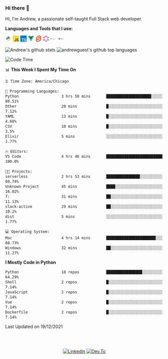 ### Hi there 👋

Hi, I'm Andrew, a passionate self-taught Full Stack web developer.

**Languages and Tools that I use:**  

<code><img height="20" src="https://raw.githubusercontent.com/github/explore/80688e429a7d4ef2fca1e82350fe8e3517d3494d/topics/python/python.png"></code>
<code><img height="20" src="https://raw.githubusercontent.com/github/explore/80688e429a7d4ef2fca1e82350fe8e3517d3494d/topics/javascript/javascript.png"></code>
<code><img height="20" src="https://raw.githubusercontent.com/github/explore/80688e429a7d4ef2fca1e82350fe8e3517d3494d/topics/typescript/typescript.png"></code>
<code><img height="20" src="https://raw.githubusercontent.com/github/explore/80688e429a7d4ef2fca1e82350fe8e3517d3494d/topics/vue/vue.png"></code>
<code><img height="20" src="https://raw.githubusercontent.com/github/explore/42198dc9113595ddd22cc12771bb719c8cf08b67/topics/svelte/svelte.png"></code>
<code><img height="20" src="https://raw.githubusercontent.com/github/explore/5c058a388828bb5fde0bcafd4bc867b5bb3f26f3/topics/graphql/graphql.png"></code>
<code><img height="20" src="https://raw.githubusercontent.com/github/explore/80688e429a7d4ef2fca1e82350fe8e3517d3494d/topics/mongodb/mongodb.png"></code>
<code><img height="20" src="https://raw.githubusercontent.com/github/explore/d106aa3f6fa091ab80ab5c8cf0d931baff3caaea/topics/elixir/elixir.png"></code>

![Andrew's github stats](https://github-readme-stats.vercel.app/api?username=andrewguest&show_icons=true&theme=vue-dark&count_private=true)
<img height="180em" src="https://github-readme-stats.vercel.app/api/top-langs/?username=andrewguest&theme=vue-dark&layout=compact" alt="andrewguest's github top languages" />

<!--START_SECTION:waka-->
![Code Time](http://img.shields.io/badge/Code%20Time-903%20hrs%2021%20mins-blue)

📊 **This Week I Spent My Time On** 

```text
⌚︎ Time Zone: America/Chicago

💬 Programming Languages: 
Python                   3 hrs 50 mins       ████████████████████░░░░░   80.51% 
Other                    20 mins             █░░░░░░░░░░░░░░░░░░░░░░░░   7.12% 
YAML                     13 mins             █░░░░░░░░░░░░░░░░░░░░░░░░   4.68% 
CSV                      10 mins             █░░░░░░░░░░░░░░░░░░░░░░░░   3.5% 
Elixir                   5 mins              ░░░░░░░░░░░░░░░░░░░░░░░░░   1.77%

🔥 Editors: 
VS Code                  4 hrs 46 mins       █████████████████████████   100.0%

🐱‍💻 Projects: 
serverless               2 hrs 53 mins       ███████████████░░░░░░░░░░   60.74% 
Unknown Project          45 mins             ████░░░░░░░░░░░░░░░░░░░░░   16.02% 
f:                       31 mins             ██░░░░░░░░░░░░░░░░░░░░░░░   11.13% 
slack-active             29 mins             ██░░░░░░░░░░░░░░░░░░░░░░░   10.2% 
dist                     5 mins              ░░░░░░░░░░░░░░░░░░░░░░░░░   1.77%

💻 Operating System: 
Mac                      4 hrs 14 mins       ██████████████████████░░░   88.73% 
Windows                  32 mins             ██░░░░░░░░░░░░░░░░░░░░░░░   11.27%

```

**I Mostly Code in Python** 

```text
Python                   18 repos            ████████████████░░░░░░░░░   64.29% 
Shell                    2 repos             █░░░░░░░░░░░░░░░░░░░░░░░░   7.14% 
JavaScript               2 repos             █░░░░░░░░░░░░░░░░░░░░░░░░   7.14% 
Vue                      2 repos             █░░░░░░░░░░░░░░░░░░░░░░░░   7.14% 
Dockerfile               2 repos             █░░░░░░░░░░░░░░░░░░░░░░░░   7.14%

```



 Last Updated on 19/12/2021
<!--END_SECTION:waka-->

<br><br>
<p align="center">
   <a href="https://www.linkedin.com/in/andrew-guest-a891759a" target="_blank"><img src="https://img.shields.io/badge/LinkedIn-0077B5?style=for-the-badge&logo=linkedin&logoColor=white" alt="Linkedin"></a>
  <a href="https://dev.to/aguest" target="_blank"><img src="https://img.shields.io/badge/Dev.to-0A0A0A?style=for-the-badge&logo=dev%2Eto&logoColor=white" alt="Dev.To"></a>
</p>
